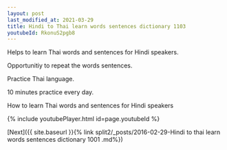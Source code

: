 ```yaml
---
layout: post
last_modified_at: 2021-03-29
title: Hindi to Thai learn words sentences dictionary 1103 
youtubeId: RkonuS2pgb8
---
```

 
 
Helps to learn Thai words and sentences for Hindi speakers.

Opportunitiy to repeat the words sentences. 

Practice Thai language. 
 
10 minutes practice every day. 
 
How to learn Thai words and sentences for Hindi speakers 
 
{% include youtubePlayer.html id=page.youtubeId %}
 
 
[Next]({{ site.baseurl }}{% link  split2/_posts/2016-02-29-Hindi to thai learn words sentences dictionary 1001 .md%})
 
